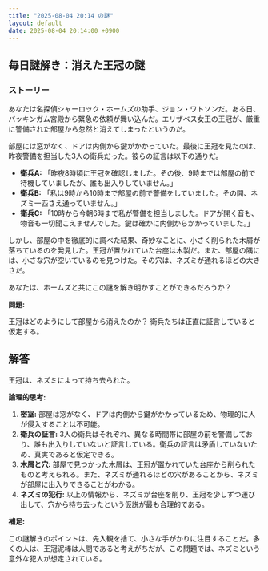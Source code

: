 ```yaml
---
title: "2025-08-04 20:14 の謎"
layout: default
date: 2025-08-04 20:14:00 +0900
---
```

## 毎日謎解き：消えた王冠の謎

### ストーリー

あなたは名探偵シャーロック・ホームズの助手、ジョン・ワトソンだ。ある日、バッキンガム宮殿から緊急の依頼が舞い込んだ。エリザベス女王の王冠が、厳重に警備された部屋から忽然と消えてしまったというのだ。

部屋には窓がなく、ドアは内側から鍵がかかっていた。最後に王冠を見たのは、昨夜警備を担当した3人の衛兵だった。彼らの証言は以下の通りだ。

*   **衛兵A:** 「昨夜8時頃に王冠を確認しました。その後、9時までは部屋の前で待機していましたが、誰も出入りしていません。」
*   **衛兵B:** 「私は9時から10時まで部屋の前で警備をしていました。その間、ネズミ一匹さえ通っていません。」
*   **衛兵C:** 「10時から今朝6時まで私が警備を担当しました。ドアが開く音も、物音も一切聞こえませんでした。鍵は確かに内側からかかっていました。」

しかし、部屋の中を徹底的に調べた結果、奇妙なことに、小さく削られた木屑が落ちているのを発見した。王冠が置かれていた台座は木製だ。また、部屋の隅には、小さな穴が空いているのを見つけた。その穴は、ネズミが通れるほどの大きさだ。

あなたは、ホームズと共にこの謎を解き明かすことができるだろうか？

**問題:**

王冠はどのようにして部屋から消えたのか？ 衛兵たちは正直に証言していると仮定する。

## 解答

王冠は、ネズミによって持ち去られた。

**論理的思考:**

1.  **密室:** 部屋は窓がなく、ドアは内側から鍵がかかっているため、物理的に人が侵入することは不可能。
2.  **衛兵の証言:** 3人の衛兵はそれぞれ、異なる時間帯に部屋の前を警備しており、誰も出入りしていないと証言している。衛兵の証言は矛盾していないため、真実であると仮定できる。
3.  **木屑と穴:** 部屋で見つかった木屑は、王冠が置かれていた台座から削られたものと考えられる。また、ネズミが通れるほどの穴があることから、ネズミが部屋に出入りできることがわかる。
4.  **ネズミの犯行:** 以上の情報から、ネズミが台座を削り、王冠を少しずつ運び出して、穴から持ち去ったという仮説が最も合理的である。

**補足:**

この謎解きのポイントは、先入観を捨て、小さな手がかりに注目することだ。多くの人は、王冠泥棒は人間であると考えがちだが、この問題では、ネズミという意外な犯人が想定されている。
